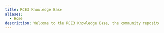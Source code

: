 ```yaml
---
title: RCE3 Knowledge Base
aliases:
  - Home
description: Welcome to the RCE3 Knowledge Base, the community repository of RCE3-related knowledge and research.
---
```



